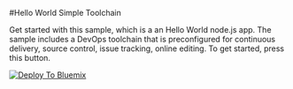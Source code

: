 #Hello World Simple Toolchain

Get started with this sample, which is a an Hello World node.js app. The sample includes a DevOps toolchain that is preconfigured for continuous delivery, source control, issue tracking, online editing.
To get started, press this button.

[![Deploy To Bluemix](https://bluemix.net/deploy/button.png)](https://daily-console.stage1.ng.bluemix.net/develop/setup/deploy/?repository=https%3A//github.com/HadarH/simple-hello-toolchain)

